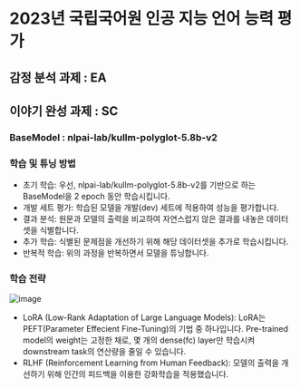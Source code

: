 # 2023년 국립국어원 인공 지능 언어 능력 평가


## 감정 분석 과제 : EA


## 이야기 완성 과제 : SC
### BaseModel : nlpai-lab/kullm-polyglot-5.8b-v2
### 학습 및 튜닝 방법
- 초기 학습: 우선, nlpai-lab/kullm-polyglot-5.8b-v2를 기반으로 하는 BaseModel을 2 epoch 동안 학습시킵니다.
- 개발 세트 평가: 학습된 모델을 개발(dev) 세트에 적용하여 성능을 평가합니다.
- 결과 분석: 원문과 모델의 출력을 비교하여 자연스럽지 않은 결과를 내놓은 데이터셋을 식별합니다.
- 추가 학습: 식별된 문제점을 개선하기 위해 해당 데이터셋을 추가로 학습시킵니다.
- 반복적 학습: 위의 과정을 반복하면서 모델을 튜닝합니다.
### 학습 전략
![image](https://github.com/Docent-Inc/Korean_2023/assets/89565530/bcaee0b4-29f1-413a-aa6d-ae299845630d)
- LoRA (Low-Rank Adaptation of Large Language Models): LoRA는 PEFT(Parameter Effecient Fine-Tuning)의 기법 중 하나입니다. Pre-trained model의 weight는 고정한 채로, 몇 개의 dense(fc) layer만 학습시켜 downstream task의 연산량을 줄일 수 있습니다.
- RLHF (Reinforcement Learning from Human Feedback): 모델의 출력을 개선하기 위해 인간의 피드백을 이용한 강화학습을 적용했습니다.
